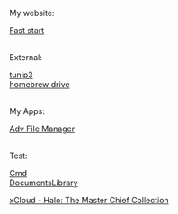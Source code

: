 <p>My website:</p>
<a href="https://tom60chat.github.io/Fast%20start/">Fast start</a><br/>

<br/>

<p>External:</p>
<a href="https://retail.tunip3.dev/">tunip3</a><br/>
<a href="https://drive.google.com/drive/folders/1O8gY-ReCyjTbVEyY0hIa5e9kDQMwUkMn">homebrew drive</a><br/>

<br/>

<p>My Apps:</p>
<a href="ms-windows-store://pdp/?productid=9MVSVN9D3G5Z">Adv File Manager</a><br/>

<br/>

<p>Test:</p>
<a href="file:///C:/Windows/System32/cmd.exe">Cmd</a><br/>
<a href="shell:DocumentsLibrary">DocumentsLibrary</a><br/>

<a href="https://www.xbox.com/en-US/play/launch/halo-the-master-chief-collection/9MT8PTGVHX2P">xCloud - Halo: The Master Chief Collection</a><br/>
